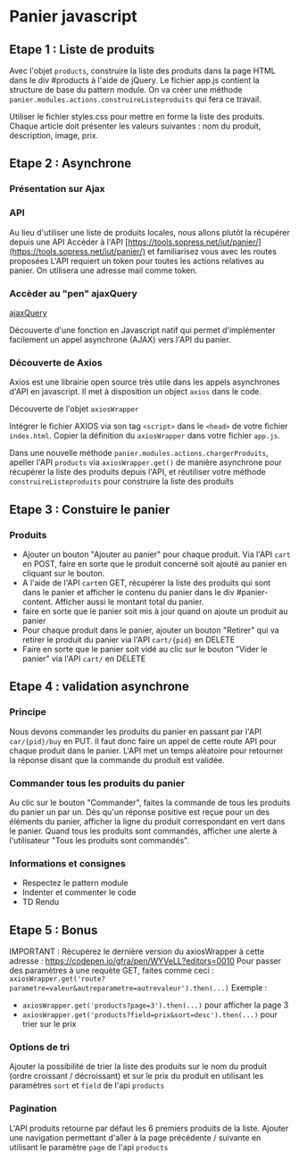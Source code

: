# Panier javascript

## Etape 1 : Liste de produits

Avec l'objet `products`, construire la liste des produits dans la page HTML dans le div #products à l'aide de jQuery. 
Le fichier app.js contient la structure de base du pattern module.
On va créer une méthode `panier.modules.actions.construireListeproduits` qui fera ce travail.

Utiliser le fichier styles.css pour mettre en forme la liste des produits.
Chaque article doit présenter les valeurs suivantes : nom du produit, description, image, prix.

## Etape 2 : Asynchrone

### Présentation sur Ajax

### API

Au lieu d'utiliser une liste de produits locales, nous allons plutôt la récupérer depuis une API
Accèder à l'API [https://tools.sopress.net/iut/panier/](https://tools.sopress.net/iut/panier/) et familiarisez vous avec les routes proposées
L'API requiert un token pour toutes les actions relatives au panier. On utilisera une adresse mail comme token.

### Accèder au "pen" ajaxQuery

[ajaxQuery](https://codepen.io/gfra/pen/LXKwBK?editors=0010)

Découverte d'une fonction en Javascript natif qui permet d'implémenter facilement un appel asynchrone (AJAX) vers l'API du panier.

### Découverte de Axios

Axios est une librairie open source très utile dans les appels asynchrones d'API en javascript. Il met à disposition un object `axios` dans le code.

Découverte de l'objet `axiosWrapper`

Intégrer le fichier AXIOS via son tag `<script>` dans le `<head>` de votre fichier `index.html`. 
Copier la définition du `axiosWrapper` dans votre fichier `app.js`.

Dans une nouvelle méthode `panier.modules.actions.chargerProduits`, apeller l'API `products` via `axiosWrapper.get()` de manière asynchrone pour récupérer la liste des produits depuis l'API, et réutiliser votre méthode `construireListeproduits`  pour construire la liste des produits

## Etape 3 : Constuire le panier

### Produits

 - Ajouter un bouton "Ajouter au panier" pour chaque produit. Via l'API `cart` en POST, faire en sorte que le produit concerné soit ajouté au panier en cliquant sur le bouton.
 - A l'aide de l'API `cart`en GET, récupérer la liste des produits qui sont dans le panier et afficher le contenu du panier dans le div #panier-content. Afficher aussi le montant total du panier.
 - faire en sorte que le panier soit mis à jour quand on ajoute un produit au panier
 - Pour chaque produit dans le panier, ajouter un bouton "Retirer" qui va retirer le produit du panier via l'API `cart/{pid}` en DELETE
 - Faire en sorte que le panier soit vidé au clic sur le bouton "Vider le panier" via l'API `cart/` en DELETE

## Etape 4 : validation asynchrone

### Principe

Nous devons commander les produits du panier en passant par l'API `car/{pid}/buy` en PUT. Il faut donc faire un appel de cette route API pour chaque produit dans le panier. L'API met un temps aléatoire pour retourner la réponse disant que la commande du produit est validée.

### Commander tous les produits du panier

Au clic sur le bouton "Commander", faites la commande de tous les produits du panier un par un. 
Dès qu'un réponse positive est reçue pour un des éléments du panier, afficher la ligne du produit correspondant en vert dans le panier.
Quand tous les produits sont commandés, afficher une alerte à l'utilisateur "Tous les produits sont commandés".

### Informations et consignes

 - Respectez le pattern module
 - Indenter et commenter le code
 - TD Rendu 

## Etape 5 : Bonus

IMPORTANT : Récupérez le dernière version du axiosWrapper à cette adresse : https://codepen.io/gfra/pen/WYVeLL?editors=0010
Pour passer des paramètres à une requète GET, faites comme ceci : 
`axiosWrapper.get('route?parametre=valeur&autreparametre=autrevaleur').then(...)`
Exemple : 

 - `axiosWrapper.get('products?page=3').then(...)` pour afficher la page 3
 - `axiosWrapper.get('products?field=prix&sort=desc').then(...)` pour trier sur le prix


### Options de tri

Ajouter la possibilité de trier la liste des produits sur le nom du produit (ordre croissant / décroissant) et sur le prix du produit en utilisant les paramètres `sort` et `field` de l'api `products`

### Pagination

L'API produits retourne par défaut les 6 premiers produits de la liste. Ajouter une navigation permettant d'aller à la page précédente / suivante en utilisant le paramètre `page` de l'api `products`
